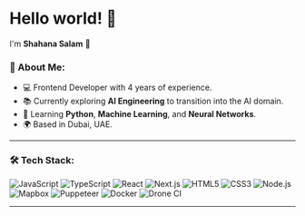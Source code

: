 # Hello world! 👋  
I'm **Shahana Salam** 🚀  

### 🚀 About Me:
- 💻 Frontend Developer with 4 years of experience.  
- 📚 Currently exploring **AI Engineering** to transition into the AI domain.  
- 🌱 Learning **Python**, **Machine Learning**, and **Neural Networks**.  
- 🌍 Based in Dubai, UAE.  

---

### 🛠️ Tech Stack:
![JavaScript](https://img.shields.io/badge/JavaScript-333333?style=flat&logo=javascript&logoColor=F7DF1E)
![TypeScript](https://img.shields.io/badge/TypeScript-333333?style=flat&logo=typescript&logoColor=3178C6)
![React](https://img.shields.io/badge/React-333333?style=flat&logo=react&logoColor=61DAFB)
![Next.js](https://img.shields.io/badge/Next.js-333333?style=flat&logo=nextdotjs&logoColor=FFFFFF)
![HTML5](https://img.shields.io/badge/HTML5-333333?style=flat&logo=html5&logoColor=E34F26)
![CSS3](https://img.shields.io/badge/CSS3-333333?style=flat&logo=css3&logoColor=1572B6)
![Node.js](https://img.shields.io/badge/Node.js-333333?style=flat&logo=node.js&logoColor=339933)
![Mapbox](https://img.shields.io/badge/Mapbox-333333?style=flat&logo=mapbox&logoColor=00ADFF)
![Puppeteer](https://img.shields.io/badge/Puppeteer-333333?style=flat&logo=puppeteer&logoColor=40B883)
![Docker](https://img.shields.io/badge/Docker-333333?style=flat&logo=docker&logoColor=2496ED)
![Drone CI](https://img.shields.io/badge/Drone_CI-333333?style=flat&logo=drone&logoColor=00C6FF)

---

